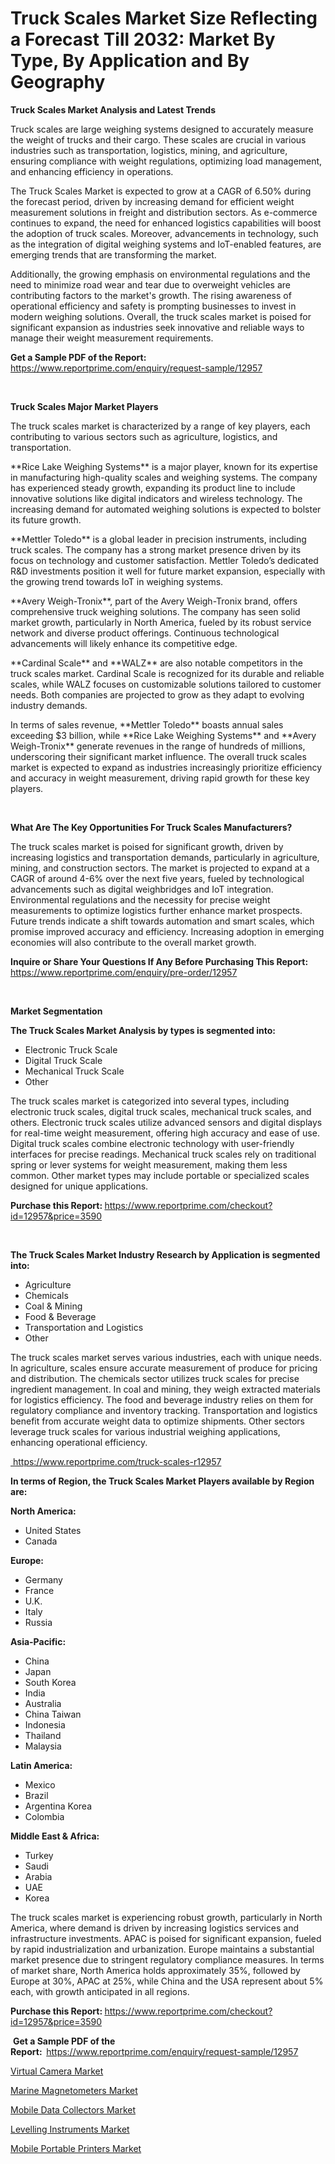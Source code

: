 <p><h1>Truck Scales Market Size Reflecting a Forecast Till 2032: Market By Type, By Application and By Geography</h1></p><p><strong>Truck Scales Market Analysis and Latest Trends</strong></p>
<p><p>Truck scales are large weighing systems designed to accurately measure the weight of trucks and their cargo. These scales are crucial in various industries such as transportation, logistics, mining, and agriculture, ensuring compliance with weight regulations, optimizing load management, and enhancing efficiency in operations. </p><p>The Truck Scales Market is expected to grow at a CAGR of 6.50% during the forecast period, driven by increasing demand for efficient weight measurement solutions in freight and distribution sectors. As e-commerce continues to expand, the need for enhanced logistics capabilities will boost the adoption of truck scales. Moreover, advancements in technology, such as the integration of digital weighing systems and IoT-enabled features, are emerging trends that are transforming the market. </p><p>Additionally, the growing emphasis on environmental regulations and the need to minimize road wear and tear due to overweight vehicles are contributing factors to the market's growth. The rising awareness of operational efficiency and safety is prompting businesses to invest in modern weighing solutions. Overall, the truck scales market is poised for significant expansion as industries seek innovative and reliable ways to manage their weight measurement requirements.</p></p>
<p><strong>Get a Sample PDF of the Report:&nbsp;</strong> <a href="https://www.reportprime.com/enquiry/request-sample/12957?utm_campaign=1137&utm_medium=2&utm_source=Github&utm_content=ia&utm_term=19032025&utm_id=truck-scales">https://www.reportprime.com/enquiry/request-sample/12957</a></p>
<p>&nbsp;</p>
<p><strong>Truck Scales Major Market Players</strong></p>
<p><p>The truck scales market is characterized by a range of key players, each contributing to various sectors such as agriculture, logistics, and transportation. </p><p>**Rice Lake Weighing Systems** is a major player, known for its expertise in manufacturing high-quality scales and weighing systems. The company has experienced steady growth, expanding its product line to include innovative solutions like digital indicators and wireless technology. The increasing demand for automated weighing solutions is expected to bolster its future growth.</p><p>**Mettler Toledo** is a global leader in precision instruments, including truck scales. The company has a strong market presence driven by its focus on technology and customer satisfaction. Mettler Toledo’s dedicated R&D investments position it well for future market expansion, especially with the growing trend towards IoT in weighing systems.</p><p>**Avery Weigh-Tronix**, part of the Avery Weigh-Tronix brand, offers comprehensive truck weighing solutions. The company has seen solid market growth, particularly in North America, fueled by its robust service network and diverse product offerings. Continuous technological advancements will likely enhance its competitive edge.</p><p>**Cardinal Scale** and **WALZ** are also notable competitors in the truck scales market. Cardinal Scale is recognized for its durable and reliable scales, while WALZ focuses on customizable solutions tailored to customer needs. Both companies are projected to grow as they adapt to evolving industry demands.</p><p>In terms of sales revenue, **Mettler Toledo** boasts annual sales exceeding $3 billion, while **Rice Lake Weighing Systems** and **Avery Weigh-Tronix** generate revenues in the range of hundreds of millions, underscoring their significant market influence. The overall truck scales market is expected to expand as industries increasingly prioritize efficiency and accuracy in weight measurement, driving rapid growth for these key players.</p></p>
<p>&nbsp;</p>
<p><strong>What Are The Key Opportunities For Truck Scales Manufacturers?</strong></p>
<p><p>The truck scales market is poised for significant growth, driven by increasing logistics and transportation demands, particularly in agriculture, mining, and construction sectors. The market is projected to expand at a CAGR of around 4-6% over the next five years, fueled by technological advancements such as digital weighbridges and IoT integration. Environmental regulations and the necessity for precise weight measurements to optimize logistics further enhance market prospects. Future trends indicate a shift towards automation and smart scales, which promise improved accuracy and efficiency. Increasing adoption in emerging economies will also contribute to the overall market growth.</p></p>
<p><strong>Inquire or Share Your Questions If Any Before Purchasing This Report:</strong> <a href="https://www.reportprime.com/enquiry/pre-order/12957?utm_campaign=1137&utm_medium=2&utm_source=Github&utm_content=ia&utm_term=19032025&utm_id=truck-scales">https://www.reportprime.com/enquiry/pre-order/12957</a></p>
<p>&nbsp;</p>
<p><strong>Market Segmentation</strong></p>
<p><strong>The Truck Scales Market Analysis by types is segmented into:</strong></p>
<p><ul><li>Electronic Truck Scale</li><li>Digital Truck Scale</li><li>Mechanical Truck Scale</li><li>Other</li></ul></p>
<p><p>The truck scales market is categorized into several types, including electronic truck scales, digital truck scales, mechanical truck scales, and others. Electronic truck scales utilize advanced sensors and digital displays for real-time weight measurement, offering high accuracy and ease of use. Digital truck scales combine electronic technology with user-friendly interfaces for precise readings. Mechanical truck scales rely on traditional spring or lever systems for weight measurement, making them less common. Other market types may include portable or specialized scales designed for unique applications.</p></p>
<p><strong>Purchase this Report:&nbsp;</strong><a href="https://www.reportprime.com/checkout?id=12957&price=3590&utm_campaign=1137&utm_medium=2&utm_source=Github&utm_content=ia&utm_term=19032025&utm_id=truck-scales">https://www.reportprime.com/checkout?id=12957&price=3590</a></p>
<p>&nbsp;</p>
<p><strong>The Truck Scales Market Industry Research by Application is segmented into:</strong></p>
<p><ul><li>Agriculture</li><li>Chemicals</li><li>Coal & Mining</li><li>Food & Beverage</li><li>Transportation and Logistics</li><li>Other</li></ul></p>
<p><p>The truck scales market serves various industries, each with unique needs. In agriculture, scales ensure accurate measurement of produce for pricing and distribution. The chemicals sector utilizes truck scales for precise ingredient management. In coal and mining, they weigh extracted materials for logistics efficiency. The food and beverage industry relies on them for regulatory compliance and inventory tracking. Transportation and logistics benefit from accurate weight data to optimize shipments. Other sectors leverage truck scales for various industrial weighing applications, enhancing operational efficiency.</p></p>
<p><a href="https://www.reportprime.com/truck-scales-r12957?utm_campaign=1137&utm_medium=2&utm_source=Github&utm_content=ia&utm_term=19032025&utm_id=truck-scales">&nbsp;https://www.reportprime.com/truck-scales-r12957</a></p>
<p><strong>In terms of Region, the Truck Scales Market Players available by Region are:</strong></p>
<p>
    <p> <strong> North America: </strong>
        <ul>
            <li>United States</li>
            <li>Canada</li>
        </ul>
        </p> 
    <p> <strong> Europe: </strong>
        <ul>
            <li>Germany</li>
            <li>France</li>
            <li>U.K.</li>
            <li>Italy</li>
            <li>Russia</li>
        </ul>
        </p> 
    <p> <strong> Asia-Pacific: </strong>
        <ul>
            <li>China</li>
            <li>Japan</li>
            <li>South Korea</li>
            <li>India</li>
            <li>Australia</li>
            <li>China Taiwan</li>
            <li>Indonesia</li>
            <li>Thailand</li>
            <li>Malaysia</li>
        </ul>
        </p> 
    <p> <strong> Latin America: </strong>
        <ul>
            <li>Mexico</li>
            <li>Brazil</li>
            <li>Argentina Korea</li>
            <li>Colombia</li>
        </ul>
        </p> 
    <p> <strong> Middle East & Africa: </strong>
        <ul>
            <li>Turkey</li>
            <li>Saudi</li>
            <li>Arabia</li>
            <li>UAE</li>
            <li>Korea</li>
        </ul>
    </p>
    </p>
<p><p>The truck scales market is experiencing robust growth, particularly in North America, where demand is driven by increasing logistics services and infrastructure investments. APAC is poised for significant expansion, fueled by rapid industrialization and urbanization. Europe maintains a substantial market presence due to stringent regulatory compliance measures. In terms of market share, North America holds approximately 35%, followed by Europe at 30%, APAC at 25%, while China and the USA represent about 5% each, with growth anticipated in all regions.</p></p>
<p><strong>Purchase this Report: </strong><a href="https://www.reportprime.com/checkout?id=12957&price=3590&utm_campaign=1137&utm_medium=2&utm_source=Github&utm_content=ia&utm_term=19032025&utm_id=truck-scales">https://www.reportprime.com/checkout?id=12957&price=3590</a></p>
<p>&nbsp;<strong>Get a Sample PDF of the Report:&nbsp;&nbsp;</strong><a href="https://www.reportprime.com/enquiry/request-sample/12957?utm_campaign=1137&utm_medium=2&utm_source=Github&utm_content=ia&utm_term=19032025&utm_id=truck-scales">https://www.reportprime.com/enquiry/request-sample/12957</a></p>
<p><strong></strong></p>
<p><p><a href="https://github.com/paullsiskec4/Market-Research-Report-List-1/blob/main/virtual-camera-market.md?utm_campaign=1137&utm_medium=2&utm_source=Github&utm_content=ia&utm_term=19032025&utm_id=truck-scales">Virtual Camera Market</a></p><p><a href="https://github.com/roehrtizonov/Market-Research-Report-List-1/blob/main/marine-magnetometers-market.md?utm_campaign=1137&utm_medium=2&utm_source=Github&utm_content=ia&utm_term=19032025&utm_id=truck-scales">Marine Magnetometers Market</a></p><p><a href="https://github.com/altafvaraswj/Market-Research-Report-List-1/blob/main/mobile-data-collectors-market.md?utm_campaign=1137&utm_medium=2&utm_source=Github&utm_content=ia&utm_term=19032025&utm_id=truck-scales">Mobile Data Collectors Market</a></p><p><a href="https://github.com/sgroitrieu7f/Market-Research-Report-List-1/blob/main/levelling-instruments-market.md?utm_campaign=1137&utm_medium=2&utm_source=Github&utm_content=ia&utm_term=19032025&utm_id=truck-scales">Levelling Instruments Market</a></p><p><a href="https://github.com/hurstsaqibyl/Market-Research-Report-List-1/blob/main/mobile-portable-printers-market.md?utm_campaign=1137&utm_medium=2&utm_source=Github&utm_content=ia&utm_term=19032025&utm_id=truck-scales">Mobile Portable Printers Market</a></p></p>